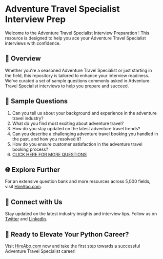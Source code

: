 # Adventure Travel Specialist Interview Prep

Welcome to the Adventure Travel Specialist Interview Preparation ! This resource is designed to help you ace your Adventure Travel Specialist interviews with confidence.

## 🚀 Overview

Whether you're a seasoned Adventure Travel Specialist or just starting in the field, this repository is tailored to enhance your interview readiness. We've curated a set of sample questions commonly asked in Adventure Travel Specialist interviews to help you prepare and succeed.

## 📝 Sample Questions

1. Can you tell us about your background and experience in the adventure travel industry?
2. What do you find most exciting about adventure travel?
3. How do you stay updated on the latest adventure travel trends?
4. Can you describe a challenging adventure travel booking you handled in the past, and how you resolved it?
5. How do you ensure customer satisfaction in the adventure travel booking process?
6. [CLICK HERE FOR MORE QUESTIONS](https://hireabo.com/job/11_4_11/Adventure%20Travel%20Specialist)

## 🌐 Explore Further

For an extensive question bank and more resources across 5,000 fields, visit [HireAbo.com](https://www.hireabo.com).

## 📱 Connect with Us

Stay updated on the latest industry insights and interview tips. Follow us on [Twitter](https://twitter.com/hireabo) and [LinkedIn](https://www.linkedin.com/in/hire-abo-3609972a8/).

## 🚀 Ready to Elevate Your Python Career?

Visit [HireAbo.com](https://www.hireabo.com) now and take the first step towards a successful Adventure Travel Specialist career!